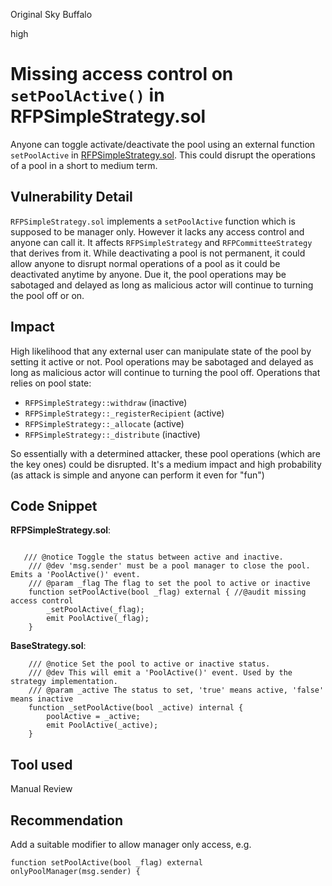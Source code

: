 Original Sky Buffalo

high

# Missing access control on `setPoolActive()` in RFPSimpleStrategy.sol
Anyone can toggle activate/deactivate the pool using an external function  `setPoolActive` in [RFPSimpleStrategy.sol](https://github.com/sherlock-audit/2023-09-Gitcoin/blob/main/allo-v2/contracts/strategies/rfp-simple/RFPSimpleStrategy.sol#L219). This could disrupt the operations of a pool in a short to medium term.

## Vulnerability Detail
`RFPSimpleStrategy.sol` implements a `setPoolActive` function which is supposed to be manager only. However it lacks any access control and anyone can call it. It affects `RFPSimpleStrategy` and `RFPCommitteeStrategy` that derives from it. 
While deactivating a pool is not permanent, it could allow anyone to disrupt normal operations of a pool as it could be deactivated anytime by anyone. Due it, the pool operations may be sabotaged and delayed as long as malicious actor will continue to turning the pool off or on.

## Impact
High likelihood that any external user can manipulate state of the pool by setting it active or not. Pool operations may be sabotaged and delayed as long as malicious actor will continue to turning the pool off. Operations that relies on pool state:

- `RFPSimpleStrategy::withdraw` (inactive)
- `RFPSimpleStrategy::_registerRecipient` (active)
- `RFPSimpleStrategy::_allocate` (active)
- `RFPSimpleStrategy::_distribute` (inactive)

So essentially with a determined attacker, these pool operations (which are the key ones) could be disrupted. It's a medium impact and high probability (as attack is simple and anyone can perform it even for "fun")

## Code Snippet

**RFPSimpleStrategy.sol**:
```solidity

   /// @notice Toggle the status between active and inactive.
    /// @dev 'msg.sender' must be a pool manager to close the pool. Emits a 'PoolActive()' event.
    /// @param _flag The flag to set the pool to active or inactive
    function setPoolActive(bool _flag) external { //@audit missing access control
        _setPoolActive(_flag);
        emit PoolActive(_flag);
    }
```
**BaseStrategy.sol**:
```solidity
    /// @notice Set the pool to active or inactive status.
    /// @dev This will emit a 'PoolActive()' event. Used by the strategy implementation.
    /// @param _active The status to set, 'true' means active, 'false' means inactive
    function _setPoolActive(bool _active) internal {
        poolActive = _active;
        emit PoolActive(_active);
    }

```

## Tool used
Manual Review

## Recommendation
Add a suitable modifier to allow manager only access, e.g.
```solidity
function setPoolActive(bool _flag) external onlyPoolManager(msg.sender) {
```